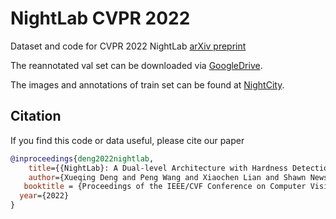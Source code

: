 # NightLab CVPR 2022
Dataset and code for CVPR 2022 NightLab [arXiv preprint](https://arxiv.org/abs/2204.05538)

The reannotated val set can be downloaded via [GoogleDrive](https://drive.google.com/file/d/1EDhWx-fcS7pIIBGbu3TpebNrmyE08KzC/view?usp=sharing).

The images and annotations of train set can be found at [NightCity](https://dmcv.sjtu.edu.cn/people/phd/tanxin/NightCity/index.html).

## Citation
If you find this code or data useful, please cite our paper
```bibtex
@inproceedings{deng2022nightlab,
    title={{NightLab}: A Dual-level Architecture with Hardness Detection for Segmentation at Night},
    author={Xueqing Deng and Peng Wang and Xiaochen Lian and Shawn Newsam},
   booktitle = {Proceedings of the IEEE/CVF Conference on Computer Vision and Pattern Recognition (CVPR)},
  year={2022}
}
```
